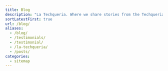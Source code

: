 ```yaml
---
title: Blog
description: "La Techqueria. Where we share stories from the Techqueria community."
sortLatestFirst: true
url: /blog/
aliases:
  - /blog/
  - /testimonials/
  - /testimonial/
  - /la-techqueria/
  - /posts/
categories:
  - sitemap
---
```

